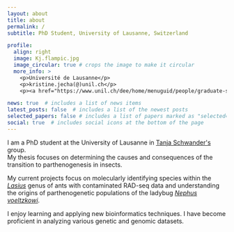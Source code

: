 ```yaml
---
layout: about
title: about
permalink: /
subtitle: PhD Student, University of Lausanne, Switzerland

profile:
  align: right
  image: Kj.flampic.jpg
  image_circular: true # crops the image to make it circular
  more_info: >
    <p>Université de Lausanne</p>
    <p>kristine.jecha(@)unil.ch</p>
    <p><a href="https://www.unil.ch/dee/home/menuguid/people/graduate-students/kristine-jecha.html" target="_blank">UNIL Profile</a></p>

news: true  # includes a list of news items
latest_posts: false  # includes a list of the newest posts
selected_papers: false # includes a list of papers marked as "selected={true}"
social: true  # includes social icons at the bottom of the page
---
```


I am a PhD student at the University of Lausanne in [Tanja Schwander's](https://www.unil.ch/dee/schwander-group) group.  
My thesis focuses on determining the causes and consequences of the transition to parthenogenesis in insects.  

My current projects focus on molecularly identifying species within the [*Lasius*](https://en.wikipedia.org/wiki/Lasius) genus of ants with contaminated RAD-seq data and understanding the origins of parthenogenetic populations of the ladybug [*Nephus voeltzkowi*](https://en.wikipedia.org/wiki/Nephus_voeltzkowi).  
   
I enjoy learning and applying new bioinformatics techniques. I have become proficient in analyzing various genetic and genomic datasets. 
